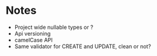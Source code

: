 # Notes

- Project wide nullable types or ?
- Api versioning
- camelCase API
- Same validator for CREATE and UPDATE, clean or not?
